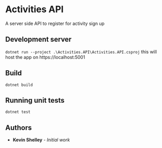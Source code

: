 # Activities API

A server side API to register for activity sign up 

## Development server

`dotnet run --project .\Activities.API\Activities.API.csproj`
this will host the app on https://localhost:5001

## Build

`dotnet build`

## Running unit tests

`dotnet test`

## Authors

* **Kevin Shelley** - *Initial work* 
